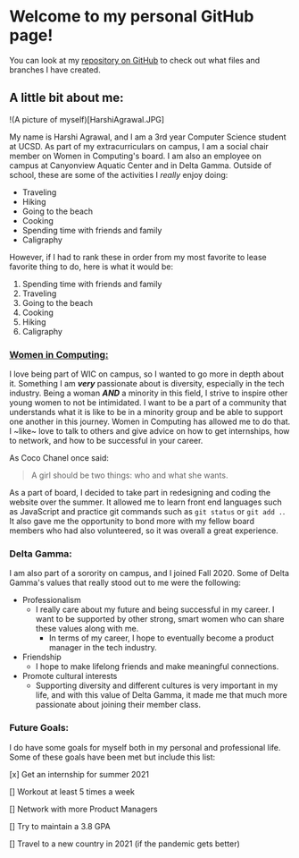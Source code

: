 # **Welcome to my personal GitHub page!**

You can look at my [repository on GitHub](https://github.com/harshiagrawal/harshiagrawal.github.io-cse110-lab1/) to check out what files and branches I have created.

## **A little bit about me:**

!(A picture of myself)[HarshiAgrawal.JPG]

My name is Harshi Agrawal, and I am a 3rd year Computer Science student at UCSD. As part of my extracurriculars on campus, I am a social chair member on Women in Computing's board. I am also an employee on campus at Canyonview Aquatic Center and in Delta Gamma. Outside of school, these are some of the activities I *really* enjoy doing:

- Traveling
- Hiking
- Going to the beach
- Cooking
- Spending time with friends and family
- Caligraphy

However, if I had to rank these in order from my most favorite to lease favorite thing to do, here is what it would be:

1. Spending time with friends and family
2. Traveling
3. Going to the beach
4. Cooking
5. Hiking
6. Caligraphy

### [**Women in Computing:**](https://wic.ucsd.edu/?fbclid=IwAR0ThnW8J6fKlp9n6EyYNDtAxD44_ZZNPlwqYrFDZ6Exz4Jwpj_aSI5vbKw#)

I love being part of WIC on campus, so I wanted to go more in depth about it. Something I am **_very_** passionate about is diversity, especially in the tech industry. Being a woman ***AND*** a minority in this field, I strive to inspire other young women to not be intimidated. I want to be a part of a community that understands what it is like to be in a minority group and be able to support one another in this journey. Women in Computing has allowed me to do that. I ~like~ love to talk to others and give advice on how to get internships, how to network, and how to be successful in your career.

As Coco Chanel once said: 
> A girl should be two things: who and what she wants.

As a part of board, I decided to take part in redesigning and coding the website over the summer. It allowed me to learn front end languages such as JavaScript and practice git commands such as `git status` or `git add .`. It also gave me the opportunity to bond more with my fellow board members who had also volunteered, so it was overall a great experience.

### **Delta Gamma:**

I am also part of a sorority on campus, and I joined Fall 2020. Some of Delta Gamma's values that really stood out to me were the following:

* Professionalism
  - I really care about my future and being successful in my career. I want to be supported by other strong, smart women who can share these values along with me.
    - In terms of my career, I hope to eventually become a product manager in the tech industry.
* Friendship
  - I hope to make lifelong friends and make meaningful connections.
* Promote cultural interests
  - Supporting diversity and different cultures is very important in my life, and with this value of Delta Gamma, it made me that much more passionate about joining their member class.
  
### **Future Goals:**

I do have some goals for myself both in my personal and professional life. Some of these goals have been met but include this list:

[x] Get an internship for summer 2021

[] Workout at least 5 times a week

[] Network with more Product Managers

[] Try to maintain a 3.8 GPA

[] Travel to a new country in 2021 (if the pandemic gets better)
